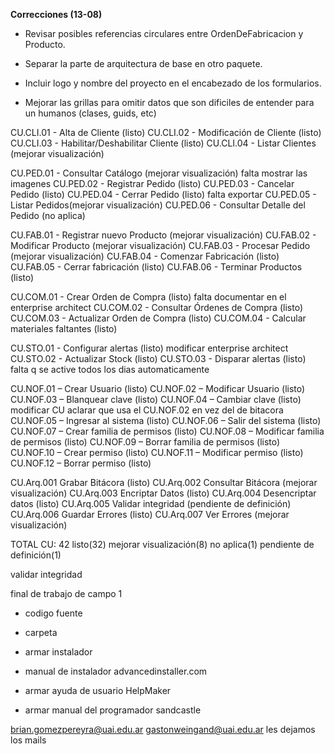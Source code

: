 **Correcciones (13-08)**
- Revisar posibles referencias circulares entre OrdenDeFabricacion y Producto.
- Separar la parte de arquitectura de base en otro paquete.

- Incluir logo y nombre del proyecto en el encabezado de los formularios.
- Mejorar las grillas para omitir datos que son dificiles de entender para un humanos (clases, guids, etc)

CU.CLI.01 - Alta de Cliente (listo)
CU.CLI.02 - Modificación de Cliente (listo)
CU.CLI.03 - Habilitar/Deshabilitar Cliente (listo)
CU.CLI.04 - Listar Clientes (mejorar visualización)

CU.PED.01 - Consultar Catálogo (mejorar visualización) falta mostrar las imagenes
CU.PED.02 - Registrar Pedido (listo)
CU.PED.03 - Cancelar Pedido (listo)
CU.PED.04 - Cerrar Pedido (listo) falta exportar
CU.PED.05 - Listar Pedidos(mejorar visualización)
CU.PED.06 - Consultar Detalle del Pedido (no aplica)

CU.FAB.01 - Registrar nuevo Producto (mejorar visualización)
CU.FAB.02 - Modificar Producto (mejorar visualización)
CU.FAB.03 - Procesar Pedido (mejorar visualización) 
CU.FAB.04 - Comenzar Fabricación (listo)
CU.FAB.05 - Cerrar fabricación (listo)
CU.FAB.06 - Terminar Productos (listo)

CU.COM.01 - Crear Orden de Compra (listo) falta documentar en el enterprise architect
CU.COM.02 - Consultar Órdenes de Compra (listo)
CU.COM.03 - Actualizar Orden de Compra (listo)
CU.COM.04 - Calcular materiales faltantes (listo)

CU.STO.01 - Configurar alertas (listo) modificar enterprise architect
CU.STO.02 - Actualizar Stock (listo)
CU.STO.03 - Disparar alertas (listo) falta q se active todos los dias automaticamente

CU.NOF.01 – Crear Usuario (listo)
CU.NOF.02 – Modificar Usuario (listo)
CU.NOF.03 – Blanquear clave (listo)
CU.NOF.04 – Cambiar clave (listo) modificar CU aclarar que usa el CU.NOF.02 en vez del de bitacora
CU.NOF.05 – Ingresar al sistema (listo)
CU.NOF.06 – Salir del sistema (listo)
CU.NOF.07 – Crear familia de permisos (listo)
CU.NOF.08 – Modificar familia de permisos (listo)
CU.NOF.09 – Borrar familia de permisos (listo)
CU.NOF.10 – Crear permiso (listo)
CU.NOF.11 – Modificar permiso (listo)
CU.NOF.12 – Borrar permiso (listo)

CU.Arq.001 Grabar Bitácora (listo)
CU.Arq.002 Consultar Bitácora (mejorar visualización)
CU.Arq.003 Encriptar Datos (listo)
CU.Arq.004 Desencriptar datos (listo)
CU.Arq.005 Validar integridad (pendiente de definición)
CU.Arq.006 Guardar Errores (listo)
CU.Arq.007 Ver Errores (mejorar visualización)

TOTAL CU: 42 listo(32) mejorar visualización(8) no aplica(1)  pendiente de definición(1)

validar integridad

final de trabajo de campo 1

+ codigo fuente
+ carpeta

+ armar instalador 
+ manual de instalador
advancedinstaller.com

+ armar ayuda de usuario
HelpMaker

+ armar manual del programador
sandcastle


brian.gomezpereyra@uai.edu.ar
gastonweingand@uai.edu.ar
les dejamos los mails